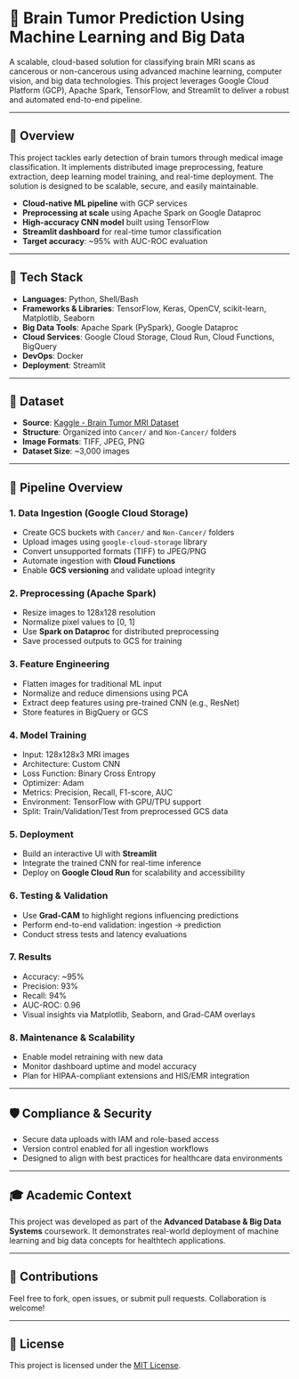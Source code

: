 # 🧠 Brain Tumor Prediction Using Machine Learning and Big Data

A scalable, cloud-based solution for classifying brain MRI scans as cancerous or non-cancerous using advanced machine learning, computer vision, and big data technologies. This project leverages Google Cloud Platform (GCP), Apache Spark, TensorFlow, and Streamlit to deliver a robust and automated end-to-end pipeline.

---

## 📌 Overview

This project tackles early detection of brain tumors through medical image classification. It implements distributed image preprocessing, feature extraction, deep learning model training, and real-time deployment. The solution is designed to be scalable, secure, and easily maintainable.

- **Cloud-native ML pipeline** with GCP services
- **Preprocessing at scale** using Apache Spark on Google Dataproc
- **High-accuracy CNN model** built using TensorFlow
- **Streamlit dashboard** for real-time tumor classification
- **Target accuracy**: ~95% with AUC-ROC evaluation

---

## 🔧 Tech Stack

- **Languages**: Python, Shell/Bash  
- **Frameworks & Libraries**: TensorFlow, Keras, OpenCV, scikit-learn, Matplotlib, Seaborn  
- **Big Data Tools**: Apache Spark (PySpark), Google Dataproc  
- **Cloud Services**: Google Cloud Storage, Cloud Run, Cloud Functions, BigQuery  
- **DevOps**: Docker  
- **Deployment**: Streamlit

---

## 🧠 Dataset

- **Source**: [Kaggle - Brain Tumor MRI Dataset](https://www.kaggle.com/datasets/masoudnickparvar/brain-tumor-mri-dataset)  
- **Structure**: Organized into `Cancer/` and `Non-Cancer/` folders  
- **Image Formats**: TIFF, JPEG, PNG  
- **Dataset Size**: ~3,000 images

---

## 🧪 Pipeline Overview

### 1. Data Ingestion (Google Cloud Storage)
- Create GCS buckets with `Cancer/` and `Non-Cancer/` folders
- Upload images using `google-cloud-storage` library
- Convert unsupported formats (TIFF) to JPEG/PNG
- Automate ingestion with **Cloud Functions**
- Enable **GCS versioning** and validate upload integrity

### 2. Preprocessing (Apache Spark)
- Resize images to 128x128 resolution
- Normalize pixel values to [0, 1]
- Use **Spark on Dataproc** for distributed preprocessing
- Save processed outputs to GCS for training

### 3. Feature Engineering
- Flatten images for traditional ML input
- Normalize and reduce dimensions using PCA
- Extract deep features using pre-trained CNN (e.g., ResNet)
- Store features in BigQuery or GCS

### 4. Model Training
- Input: 128x128x3 MRI images  
- Architecture: Custom CNN  
- Loss Function: Binary Cross Entropy  
- Optimizer: Adam  
- Metrics: Precision, Recall, F1-score, AUC  
- Environment: TensorFlow with GPU/TPU support  
- Split: Train/Validation/Test from preprocessed GCS data

### 5. Deployment
- Build an interactive UI with **Streamlit**
- Integrate the trained CNN for real-time inference
- Deploy on **Google Cloud Run** for scalability and accessibility

### 6. Testing & Validation
- Use **Grad-CAM** to highlight regions influencing predictions
- Perform end-to-end validation: ingestion → prediction
- Conduct stress tests and latency evaluations

### 7. Results
- Accuracy: ~95%  
- Precision: 93%  
- Recall: 94%  
- AUC-ROC: 0.96  
- Visual insights via Matplotlib, Seaborn, and Grad-CAM overlays

### 8. Maintenance & Scalability
- Enable model retraining with new data
- Monitor dashboard uptime and model accuracy
- Plan for HIPAA-compliant extensions and HIS/EMR integration

---

## 🛡️ Compliance & Security

- Secure data uploads with IAM and role-based access
- Version control enabled for all ingestion workflows
- Designed to align with best practices for healthcare data environments

---

## 🎓 Academic Context

This project was developed as part of the **Advanced Database & Big Data Systems** coursework. It demonstrates real-world deployment of machine learning and big data concepts for healthtech applications.

---

## 🤝 Contributions

Feel free to fork, open issues, or submit pull requests. Collaboration is welcome!

---

## 📄 License

This project is licensed under the [MIT License](LICENSE).

